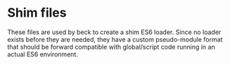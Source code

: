# Shim files

These files are used by beck to create a shim ES6 loader.  Since no loader
exists before they are needed, they have a custom pseudo-module format
that should be forward compatible with global/script code running in an
actual ES6 environment.
